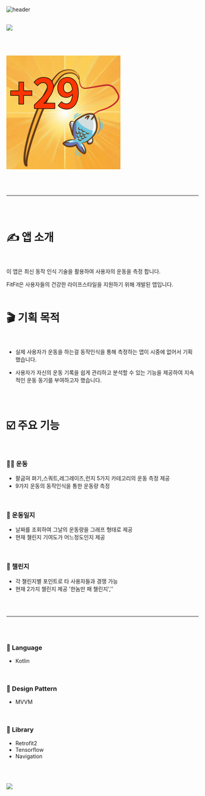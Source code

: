 ![header](https://capsule-render.vercel.app/api?type=wave&color=496FF6&height=300&section=header&text=FitFit&fontSize=60&fontColor=ffffff)

<br/>

<img src="https://img.shields.io/badge/팀 프로젝트-BCE0FF?style=flat-square&logoColor=000000"/>

<br/><br/>

![App Icon](https://github.com/Oscar-World/FishingGame/blob/master/app_icon.png)

<br/><br/>

---

<br/><br/>

# ✍️ 앱 소개

<br/>

이 앱은 최신 동작 인식 기술을 활용하여 사용자의 운동을 측정 합니다.

FitFit은 사용자들의 건강한 라이프스타일을 지원하기 위해 개발된 앱입니다. 
<br/><br/>


# 🎬 기획 목적

<br/>

- 실제 사용자가 운동을 하는걸 동작인식을 통해 측정하는 앱이 시중에 없어서 기획 했습니다.

- 사용자가 자신의 운동 기록을 쉽게 관리하고 분석할 수 있는 기능을 제공하여 지속적인 운동 동기를 부여하고자 했습니다.

<br/><br/>

# ☑️ 주요 기능

<br/>

###  🏃‍♂️ 운동
- 팔굽혀 펴기,스쿼트,레그레이즈,런지 5가지 카테고리의 운동 측정 제공
- 9가지 운동의 동작인식을 통한 운동량 측정

<br/>

### 📕 운동일지
- 날짜를 조회하여 그날의 운동량을 그래프 형태로 제공
- 현재 챌린지 기여도가 어느정도인지 제공

<br/>

### 🥇 챌린지
- 각 챌린지별 포인트로 타 사용자들과 경쟁 가능
- 현재 2가지 챌린지 제공 '한놈만 패 챌린지',''

<br/><br/>

---

<br/><br/>

### 🔡 Language
- Kotlin

<br/>

### 🧩 Design Pattern
- MVVM

<br/>

### 📖 Library
- Retrofit2
- Tensorflow
- Navigation

<br/><br/>

<img src="https://capsule-render.vercel.app/api?type=waving&color=AEE1FC&height=150&section=footer" />
